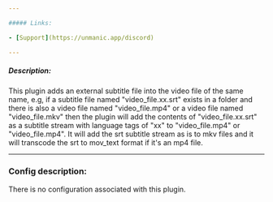 ```yaml
---

##### Links:

- [Support](https://unmanic.app/discord)

---
```


##### Description:

This plugin adds an external subtitle file into the video file of the same name, e.g, if a subtitle file named "video_file.xx.srt" exists in a folder and there is also a video file named "video_file.mp4" or a video file named
"video_file.mkv" then the plugin will add the contents of "video_file.xx.srt" as a subtitle stream with language tags of "xx" to "video_file.mp4" or "video_file.mp4".  It will add the srt subtitle stream as is to mkv files
and it will transcode the srt to mov_text format if it's an mp4 file.

---
### Config description:

There is no configuration associated with this plugin.

